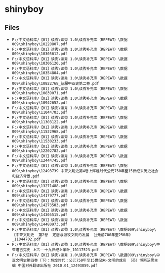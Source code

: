 # shinyboy

## Files

- `F:/中文语料库/【01】读秀\读秀 1.0\读秀补充库（REPEAT）\数据009\shinyboy\10220807.pdf`
- `F:/中文语料库/【01】读秀\读秀 1.0\读秀补充库（REPEAT）\数据009\shinyboy\10305612.pdf`
- `F:/中文语料库/【01】读秀\读秀 1.0\读秀补充库（REPEAT）\数据009\shinyboy\10306120.pdf`
- `F:/中文语料库/【01】读秀\读秀 1.0\读秀补充库（REPEAT）\数据009\shinyboy\10354804.pdf`
- `F:/中文语料库/【01】读秀\读秀 1.0\读秀补充库（REPEAT）\数据009\shinyboy\10822768_征服中亚史第二卷.pdf`
- `F:/中文语料库/【01】读秀\读秀 1.0\读秀补充库（REPEAT）\数据009\shinyboy\10839071.pdf`
- `F:/中文语料库/【01】读秀\读秀 1.0\读秀补充库（REPEAT）\数据009\shinyboy\10942652.pdf`
- `F:/中文语料库/【01】读秀\读秀 1.0\读秀补充库（REPEAT）\数据009\shinyboy\11044703.pdf`
- `F:/中文语料库/【01】读秀\读秀 1.0\读秀补充库（REPEAT）\数据009\shinyboy\11303122.pdf`
- `F:/中文语料库/【01】读秀\读秀 1.0\读秀补充库（REPEAT）\数据009\shinyboy\11522968.pdf`
- `F:/中文语料库/【01】读秀\读秀 1.0\读秀补充库（REPEAT）\数据009\shinyboy\11530233.pdf`
- `F:/中文语料库/【01】读秀\读秀 1.0\读秀补充库（REPEAT）\数据009\shinyboy\12202782.pdf`
- `F:/中文语料库/【01】读秀\读秀 1.0\读秀补充库（REPEAT）\数据009\shinyboy\12444745.pdf`
- `F:/中文语料库/【01】读秀\读秀 1.0\读秀补充库（REPEAT）\数据009\shinyboy\12493739_中亚文明史第4卷上辉煌时代公元750年至15世纪末历史社会和经济背景.pdf`
- `F:/中文语料库/【01】读秀\读秀 1.0\读秀补充库（REPEAT）\数据009\shinyboy\13271488.pdf`
- `F:/中文语料库/【01】读秀\读秀 1.0\读秀补充库（REPEAT）\数据009\shinyboy\14179777.pdf`
- `F:/中文语料库/【01】读秀\读秀 1.0\读秀补充库（REPEAT）\数据009\shinyboy\14273503.pdf`
- `F:/中文语料库/【01】读秀\读秀 1.0\读秀补充库（REPEAT）\数据009\shinyboy\14305515.pdf`
- `F:/中文语料库/【01】读秀\读秀 1.0\读秀补充库（REPEAT）\数据009\shinyboy\14480973.pdf`
- `F:/中文语料库/【01】读秀\读秀 1.0\读秀补充库（REPEAT）\数据009\shinyboy\《中亚文明史  第2卷  定居与游牧文明的发展  公元前700年至250年》_11044702.pdf`
- `F:/中文语料库/【01】读秀\读秀 1.0\读秀补充库（REPEAT）\数据009\shinyboy\中亚塔吉克史 上古——十九世纪上半叶_10117523.pdf`
- `F:/中文语料库/【01】读秀\读秀 1.0\读秀补充库（REPEAT）\数据009\shinyboy\中亚文明史第四卷（下）：辉煌时代：公元750年至15世纪末-文明的成京 （英）博斯沃思主编 中国对外翻译出版社 2010.01_12493859.pdf`
